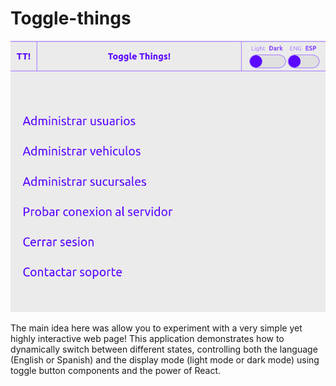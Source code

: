 # Toggle-things

![Preview](https://raw.githubusercontent.com/ignfer/React-projects/main/01-02-toggle-dark-mode-and-language/preview.png)

The main idea here was allow you to experiment with a very simple yet highly interactive web page! This application demonstrates how to dynamically switch between different states, controlling both the language (English or Spanish) and the display mode (light mode or dark mode) using toggle button components and the power of React.
